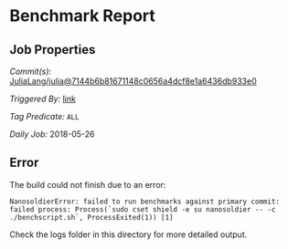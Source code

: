 # Benchmark Report

## Job Properties

*Commit(s):* [JuliaLang/julia@7144b6b81671148c0656a4dcf8e1a6436db933e0](https://github.com/JuliaLang/julia/commit/7144b6b81671148c0656a4dcf8e1a6436db933e0)

*Triggered By:* [link](https://github.com/JuliaLang/julia/commit/7144b6b81671148c0656a4dcf8e1a6436db933e0#commitcomment-29137849)

*Tag Predicate:* `ALL`

*Daily Job:* 2018-05-26

## Error

The build could not finish due to an error:

```
NanosoldierError: failed to run benchmarks against primary commit: failed process: Process(`sudo cset shield -e su nanosoldier -- -c ./benchscript.sh`, ProcessExited(1)) [1]
```

Check the logs folder in this directory for more detailed output.

